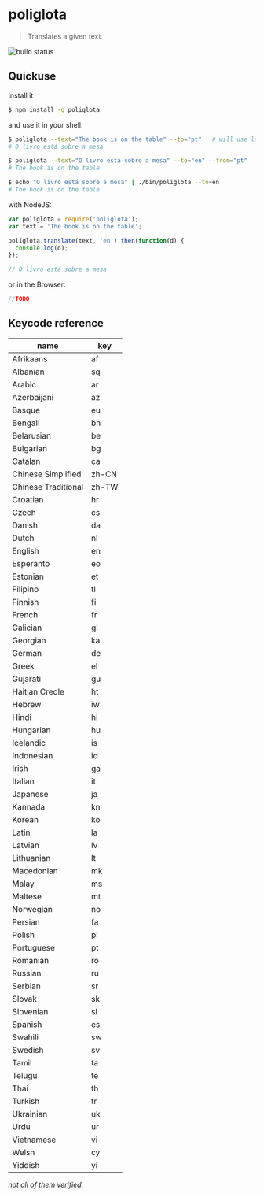 # poliglota

> Translates a given text.

![build status](https://travis-ci.org/cirocosta/poliglota.svg?branch=master)

## Quickuse

Install it
```sh
$ npm install -g poliglota
```

and use it in your shell:

```sh
$ poliglota --text="The book is on the table" --to="pt"   # will use language recognition (auto)
# O livro está sobre a mesa

$ poliglota --text="O livro está sobre a mesa" --to="en" --from="pt"
# The book is on the table

$ echo "O livro está sobre a mesa" | ./bin/poliglota --to=en
# The book is on the table
```

with NodeJS:

```javascript
var poliglota = require('poliglota');
var text = 'The book is on the table';

poliglota.translate(text, 'en').then(function(d) {
  console.log(d);
});

// O livro está sobre a mesa
```

or in the Browser:

```javascript
//TODO
```

## Keycode reference

|         name        |  key  |
| ------------------- | ----- |
| Afrikaans           | af    |
| Albanian            | sq    |
| Arabic              | ar    |
| Azerbaijani         | az    |
| Basque              | eu    |
| Bengali             | bn    |
| Belarusian          | be    |
| Bulgarian           | bg    |
| Catalan             | ca    |
| Chinese Simplified  | zh-CN |
| Chinese Traditional | zh-TW |
| Croatian            | hr    |
| Czech               | cs    |
| Danish              | da    |
| Dutch               | nl    |
| English             | en    |
| Esperanto           | eo    |
| Estonian            | et    |
| Filipino            | tl    |
| Finnish             | fi    |
| French              | fr    |
| Galician            | gl    |
| Georgian            | ka    |
| German              | de    |
| Greek               | el    |
| Gujarati            | gu    |
| Haitian Creole      | ht    |
| Hebrew              | iw    |
| Hindi               | hi    |
| Hungarian           | hu    |
| Icelandic           | is    |
| Indonesian          | id    |
| Irish               | ga    |
| Italian             | it    |
| Japanese            | ja    |
| Kannada             | kn    |
| Korean              | ko    |
| Latin               | la    |
| Latvian             | lv    |
| Lithuanian          | lt    |
| Macedonian          | mk    |
| Malay               | ms    |
| Maltese             | mt    |
| Norwegian           | no    |
| Persian             | fa    |
| Polish              | pl    |
| Portuguese          | pt    |
| Romanian            | ro    |
| Russian             | ru    |
| Serbian             | sr    |
| Slovak              | sk    |
| Slovenian           | sl    |
| Spanish             | es    |
| Swahili             | sw    |
| Swedish             | sv    |
| Tamil               | ta    |
| Telugu              | te    |
| Thai                | th    |
| Turkish             | tr    |
| Ukrainian           | uk    |
| Urdu                | ur    |
| Vietnamese          | vi    |
| Welsh               | cy    |
| Yiddish             | yi    |

*not all of them verified.*
